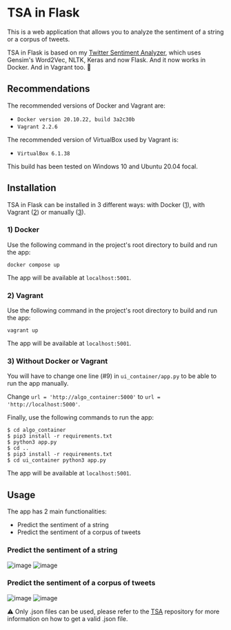 # TSA in Flask
This is a web application that allows you to analyze the sentiment of a string or a corpus of tweets. 

TSA in Flask is based on my [Twitter Sentiment Analyzer](https://github.com/Alhern/TSA), which uses Gensim's Word2Vec, NLTK, Keras and now Flask. And it now works in Docker. And in Vagrant too. 🐳

## Recommendations
The recommended versions of Docker and Vagrant are:
* ```Docker version 20.10.22, build 3a2c30b```
* ```Vagrant 2.2.6```

The recommended version of VirtualBox used by Vagrant is:
* ```VirtualBox 6.1.38```

This build has been tested on Windows 10 and Ubuntu 20.04 focal.


## Installation
TSA in Flask can be installed in 3 different ways: with Docker ([1](#1--docker)), with Vagrant ([2](#2--vagrant)) or manually ([3](#3--without-docker-or-vagrant)).
### 1) Docker
Use the following command in the project's root directory to build and run the app:

``` docker compose up ```

The app will be available at ```localhost:5001```.

### 2) Vagrant
Use the following command in the project's root directory to build and run the app:

``` vagrant up ```

The app will be available at ```localhost:5001```.

### 3) Without Docker or Vagrant
You will have to change one line (#9) in ```ui_container/app.py``` to be able to run the app manually.

Change ```url = 'http://algo_container:5000'``` to ```url = 'http://localhost:5000'```.

Finally, use the following commands to run the app:

``` 
$ cd algo_container
$ pip3 install -r requirements.txt
$ python3 app.py
$ cd ..
$ pip3 install -r requirements.txt
$ cd ui_container python3 app.py 
```

The app will be available at ```localhost:5001```.

## Usage
The app has 2 main functionalities:
* Predict the sentiment of a string
* Predict the sentiment of a corpus of tweets

### Predict the sentiment of a string
![image](https://res.cloudinary.com/takeout/image/upload/v1673612961/tsa1_dns3jh.png)
![image](https://res.cloudinary.com/takeout/image/upload/v1673613527/res1_eeepks.png)

### Predict the sentiment of a corpus of tweets
![image](https://res.cloudinary.com/takeout/image/upload/v1673613119/tsa2_qkrqya.png)
![image](https://res.cloudinary.com/takeout/image/upload/v1673613525/res2_bgkfus.png)

⚠️ Only .json files can be used, please refer to the [TSA](https://github.com/Alhern/TSA) repository for more information on how to get a valid .json file.